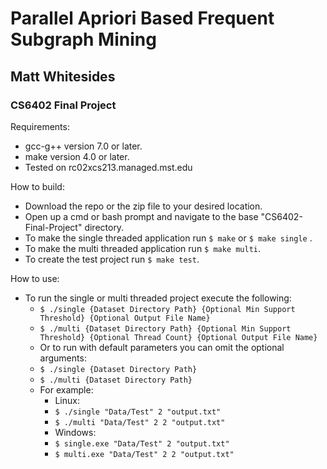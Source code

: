 # Parallel Apriori Based Frequent Subgraph Mining
## Matt Whitesides
### CS6402 Final Project

Requirements:
- gcc-g++ version 7.0 or later.
- make version 4.0 or later.
- Tested on rc02xcs213.managed.mst.edu

How to build:
- Download the repo or the zip file to your desired location.
- Open up a cmd or bash prompt and navigate to the base "CS6402-Final-Project" directory.
- To make the single threaded application run `$ make` or `$ make single` .
- To make the multi threaded application run `$ make multi`.
- To create the test project run `$ make test`.

How to use:
- To run the single or multi threaded project execute the following:
    - `$ ./single {Dataset Directory Path} {Optional Min Support Threshold} {Optional Output File Name}`
    - `$ ./multi {Dataset Directory Path} {Optional Min Support Threshold} {Optional Thread Count} {Optional Output File Name}`
    - Or to run with default parameters you can omit the optional arguments:
    - `$ ./single {Dataset Directory Path}`
    - `$ ./multi {Dataset Directory Path}`
    - For example:
        - Linux:
        - `$ ./single "Data/Test" 2 "output.txt"`
        - `$ ./multi "Data/Test" 2 2 "output.txt"`
        - Windows:
        - `$ single.exe "Data/Test" 2 "output.txt"`
        - `$ multi.exe "Data/Test" 2 2 "output.txt"`
